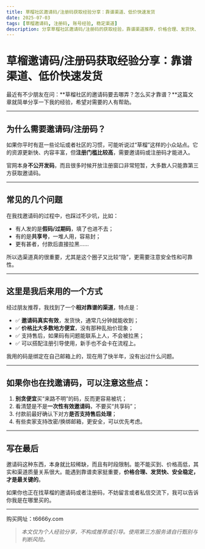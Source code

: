 ```yaml
---
title: 草榴社区邀请码/注册码获取经验分享：靠谱渠道、低价快速发货
date: 2025-07-03
tags: [草榴邀请码, 注册码, 账号经验, 稳定渠道]
description: 分享草榴社区邀请码/注册码的获取经验，靠谱渠道推荐，价格合理、发货快、安全稳定，避免踩坑。
---
```


# 草榴邀请码/注册码获取经验分享：靠谱渠道、低价快速发货

最近有不少朋友在问：**草榴社区的邀请码要去哪弄？怎么买才靠谱？**这篇文章就简单分享一下我的经验，希望对需要的人有帮助。

---

## 为什么需要邀请码/注册码？

如果你平时有逛一些论坛或者社区的习惯，可能听说过“草榴”这样的小众站点。它的资源更新快、内容丰富，但**注册门槛比较高**，需要邀请码或注册码才能进入。

官网本身**不公开发码**，而且很多时候开放注册窗口非常短暂，大多数人只能靠第三方获取邀请码。

---

## 常见的几个问题

在我找邀请码的过程中，也踩过不少坑，比如：

- 有人发的是**假码/过期码**，填了也进不去；
- 有的是**共享号**，一堆人用，容易封；
- 更有甚者，付款后直接拉黑……

所以选渠道真的很重要，尤其是这个圈子又比较“隐”，更需要注意安全性和可靠性。

---

## 这里是我后来用的一个方式

经过朋友推荐，我找到了一个**相对靠谱的渠道**，特点是：

- ✅ **邀请码真实有效**，发货快，通常几分钟就能收到；
- ✅ **价格比大多数地方便宜**，没有那种乱抬价现象；
- ✅ 支持售后，如果码有问题能联系上人，不会被拉黑；
- ✅ 可以搭配注册引导使用，新手也不会卡在流程上。

我用的码是绑定在自己邮箱上的，现在用了快半年，没有出过什么问题。

---

## 如果你也在找邀请码，可以注意这些点：

1. **别贪便宜**买“来路不明”的码，反而更容易被坑；
2. 看清楚是不是**一次性有效邀请码**，不要买“共享码”；
3. 付款前最好确认下对方**是否支持售后处理**；
4. 有些卖家支持改密/换绑邮箱，更安全，可以优先考虑。

---

## 写在最后

邀请码这种东西，本身就比较稀缺，而且有时段限制。能不能买到、价格高低，其实和渠道质量关系很大。能遇到靠谱卖家挺重要，**价格合理、发货快、安全稳定，才是最关键的**。

如果你也正在找草榴的邀请码或者注册码，不妨留言或者私信交流下，我可以告诉你我是在哪里买的。

---
购买网址：t6666y.com

> _本文仅为个人经验分享，不构成推荐或引导。使用第三方服务请自行甄别与判断风险。_


